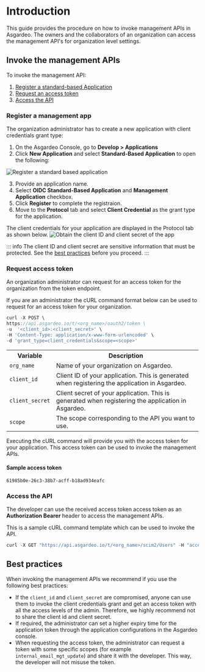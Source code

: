 # Introduction

This guide provides the procedure on how to invoke management APIs in Asgardeo. The owners and the collaborators of an organization can access the management API's for organization level settings.

## Invoke the management APIs

To invoke the management API: 
1. [Register a standard-based Application](#register-an-application)
2. [Request an access token](#request-access-token)
3. [Access the API](#access-the-api)

### Register a management app
The organization administrator has to create a new application with client credentials grant type: 

1. On the Asgardeo Console, go to **Develop > Applications**
2. Click **New Application** and select **Standard-Based Application** to open the following:
<img :src="$withBase('/assets/img/apis/management-apis/register-a-sba.png')" alt="Register a standard based application">

3. Provide an application name.
4. Select **OIDC Standard-Based Application** and **Management Application** checkbox.
5. Click **Register** to complete the registraion.
6. Move to the **Protocol** tab and select **Client Credential** as the grant type for the application.

The client credentials for your application are displayed in the Protocol tab as shown below.
<img :src="$withBase('/assets/img/apis/management-apis/obtain-client-credentials.png')" alt="Obtain the client ID and client secret of the app">

::: info
The client ID and client secret are sensitive information that must be protected. See the [best practices](#best-practices) before you proceed.
:::

### Request access token
An organization administrator can request for an access token for the organization from the token endpoint.

If you are an administrator the cURL command format below can be used to request for an access token for your organization.

``` js
curl -X POST \
https://api.asgardeo.io/t/<org_name>/oauth2/token \
-u  '<client_id>:<client_secret>' \
-H 'Content-Type: application/x-www-form-urlencoded' \
-d 'grant_type=client_credentials&scope=<scope>'
```

<table>
    <tr>
        <th>Variable</th>
        <th>Description</th>
    </tr>
    <tr>
        <td><code>org_name</code></td>
        <td>Name of your organization on Asgardeo.</td>
    </tr>
        <tr>
        <td><code>client_id</code></td>
        <td>Client ID of your application. This is generated when registering the application in Asgardeo.</td>
    </tr>
        <tr>
        <td><code>client_secret</code></td>
        <td>Client secret of your application. This is generated when registering the application in Asgardeo.</td>
    </tr>
        <tr>
        <td><code>scope</code></td>
        <td>The scope corresponding to the API you want to use.</td>
    </tr>
</table>

Executing the cURL command will provide you with the access token for your application. This access token can be used to invoke the management APIs.

#### Sample access token
```
61985b0e-26c3-38b7-acff-b18ad934eafc 
```

### Access the API
The developer can use the received access token access token as an **Authorization Bearer** header to access the management APIs. 

This is a sample cURL command template which can be used to invoke the API.

``` js
curl -X GET "https://api.asgardeo.io/t/<org_name>/scim2/Users" -H "accept: application/scim+json" -H "Authorization: Bearer <access_token>"
```

## Best practices
When invoking the management APIs we recommend if you use the following best practices: 
- If the ``client_id`` and ``client_secret`` are compromised, anyone can use them to invoke the client credentials grant and get an access token with all the access levels of the admin. Therefore, we highly recommend not to share the client id and client secret. 
- If required, the administrator can set a higher expiry time for the application token through the application configurations in the Asgardeo console.
- When requesting the access token, the administrator can request a token with some specific scopes (for example ``internal_email_mgt_update``) and share it with the developer. This way, the developer will not misuse the token.